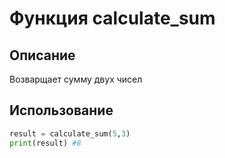 # Функция calculate_sum

## Описание
Возварщает сумму двух чисел
## Использование
```python
result = calculate_sum(5,3)
print(result) #8